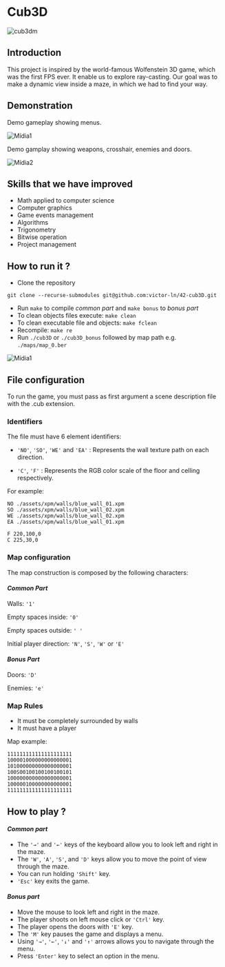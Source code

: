 # __Cub3D__

![cub3dm](https://user-images.githubusercontent.com/81260589/193924497-8023cfb2-59fe-4447-adcc-3271828a182a.png)

## __Introduction__

This project is inspired by the world-famous Wolfenstein 3D game, which
was the first FPS ever. It enable us to explore ray-casting. Our goal was to
make a dynamic view inside a maze, in which we had to find your way.

## __Demonstration__

Demo gameplay showing menus.

![Mídia1](https://user-images.githubusercontent.com/63206471/196565968-0f375a13-efb8-4d3c-8aa5-bc9c982938c1.gif)

Demo gamplay showing weapons, crosshair, enemies and doors.

![Mídia2](https://user-images.githubusercontent.com/63206471/196566020-639a7e20-4002-444d-858b-f84def43266d.gif)

## __Skills that we have improved__

- Math applied to computer science
- Computer graphics
- Game events management
- Algorithms
- Trigonometry
- Bitwise operation
- Project management

## __How to run it ?__

- Clone the repository
````
git clone --recurse-submodules git@github.com:victor-ln/42-cub3D.git
````
- Run `make` to compile _common part_ and `make bonus` to _bonus part_
- To clean objects files execute: `make clean`
- To clean executable file and objects: `make fclean`
- Recompile: `make re`
- Run `./cub3D` or `./cub3D_bonus` followed by map path e.g. `./maps/map_0.ber`

![Mídia1](https://user-images.githubusercontent.com/63206471/196570728-1f16241c-5569-44e3-88d9-acc6a17e749e.gif)

## __File configuration__

To run the game, you must pass as first argument a scene description file with the .cub
extension.

### __Identifiers__

The file must have 6 element identifiers:

- `'NO'`, `'SO'`, `'WE'` and `'EA'` : Represents the wall texture path on each direction.

- `'C'`, `'F'` : Represents the RGB color scale of the floor and celling respectively.

For example:

````
NO ./assets/xpm/walls/blue_wall_01.xpm
SO ./assets/xpm/walls/blue_wall_02.xpm
WE ./assets/xpm/walls/blue_wall_02.xpm
EA ./assets/xpm/walls/blue_wall_01.xpm

F 220,100,0
C 225,30,0
````

### __Map configuration__

The map construction is composed by the following characters:

#### _Common Part_

Walls: `'1'`

Empty spaces inside: `'0'`

Empty spaces outside: `' '`

Initial player direction: `'N'`, `'S'`, `'W'` or `'E'`

#### _Bonus Part_

Doors: `'D'`

Enemies: `'e'`

### __Map Rules__

- It must be completely surrounded by walls
- It must have a player

Map example:

````
111111111111111111111
100001000000000000001
101000000000000000001
100S00100100100100101
100000000000000000001
100000100000000000001
111111111111111111111
````

## __How to play__ ?

#### _Common part_

- The `'→'` and `'←'`  keys of the keyboard allow you to look left and
right in the maze.
- The `'W'`, `'A'`, `'S'`, and `'D'` keys allow you to move the point of view through
the maze.
- You can run holding `'Shift'` key.
- `'Esc'` key exits the game.

#### _Bonus part_

- Move the mouse to look left and right in the maze.
- The player shoots on left mouse click or `'Ctrl'` key. 
- The player opens the doors with `'E'` key.
- The `'M'` key pauses the game and displays a menu.
- Using `'→'`, `'←'`, `'↓'` and `'↑'` arrows allows you to navigate through the menu.
- Press `'Enter'` key to select an option in the menu.
